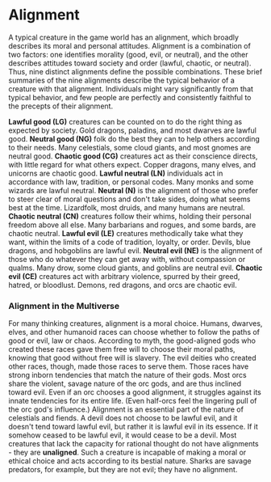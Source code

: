 # Alignment
A typical creature in the game world has an alignment, which broadly describes its moral and personal attitudes. Alignment is a combination of two factors: one identifies morality (good, evil, or neutral), and the other describes attitudes toward society and order (lawful, chaotic, or neutral). Thus, nine distinct alignments define the possible combinations.
These brief summaries of the nine alignments describe the typical behavior of a creature with that alignment. Individuals might vary significantly from that typical behavior, and few people are perfectly and consistently faithful to the precepts of their alignment.

**Lawful good (LG)** creatures can be counted on to do the right thing as expected by society. Gold dragons, paladins, and most dwarves are lawful good.
**Neutral good (NG)** folk do the best they can to help others according to their needs. Many celestials, some cloud giants, and most gnomes are neutral good.
**Chaotic good (CG)** creatures act as their conscience directs, with little regard for what others expect. Copper dragons, many elves, and unicorns are chaotic good.
**Lawful neutral (LN)** individuals act in accordance with law, tradition, or personal codes. Many monks and some wizards are lawful neutral.
**Neutral (N)** is the alignment of those who prefer to steer clear of moral questions and don't take sides, doing what seems best at the time. Lizardfolk, most druids, and many humans are neutral.
**Chaotic neutral (CN)** creatures follow their whims, holding their personal freedom above all else. Many barbarians and rogues, and some bards, are chaotic neutral.
**Lawful evil (LE)** creatures methodically take what they want, within the limits of a code of tradition, loyalty, or order. Devils, blue dragons, and hobgoblins are lawful evil.
**Neutral evil (NE)** is the alignment of those who do whatever they can get away with, without compassion or qualms. Many drow, some cloud giants, and goblins are neutral evil.
**Chaotic evil (CE)** creatures act with arbitrary violence, spurred by their greed, hatred, or bloodlust. Demons, red dragons, and orcs are chaotic evil.

### Alignment in the Multiverse
For many thinking creatures, alignment is a moral choice. Humans, dwarves, elves, and other humanoid races can choose whether to follow the paths of good or evil, law or chaos. According to myth, the good-aligned gods who created these races gave them free will to choose their moral paths, knowing that good without free will is slavery.
The evil deities who created other races, though, made those races to serve them. Those races have strong inborn tendencies that match the nature of their gods. Most orcs share the violent, savage nature of the orc gods, and are thus inclined toward evil. Even if an orc chooses a good alignment, it struggles against its innate tendencies for its entire life. (Even half-orcs feel the lingering pull of the orc god's influence.)
Alignment is an essential part of the nature of celestials and fiends. A devil does not choose to be lawful evil, and it doesn't tend toward lawful evil, but rather it is lawful evil in its essence. If it somehow ceased to be lawful evil, it would cease to be a devil.
Most creatures that lack the capacity for rational thought do not have alignments - they are **unaligned**. Such a creature is incapable of making a moral or ethical choice and acts according to its bestial nature. Sharks are savage predators, for example, but they are not evil; they have no alignment.
